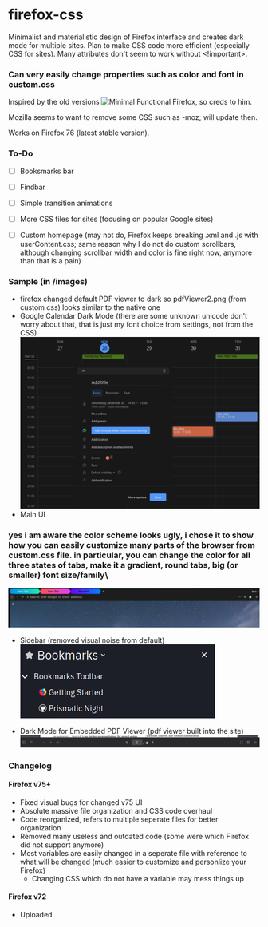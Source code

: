 # firefox-css
Minimalist and materialistic design of Firefox interface and creates dark mode for multiple sites.
Plan to make CSS code more efficient (especially CSS for sites). Many attributes don't seem to work without <!important>.

### Can very easily change properties such as color and font in custom.css

Inspired by the old versions ![Minimal Functional Firefox](https://github.com/mut-ex/minimal-functional-fox), so creds to him.

Mozilla seems to want to remove some CSS such as -moz; will update then. 

Works on Firefox 76 (latest stable version).

### To-Do
- [ ] Booksmarks bar
- [ ] Findbar
- [ ] Simple transition animations
- [ ] More CSS files for sites (focusing on popular Google sites)
- [ ] Custom homepage (may not do, Firefox keeps breaking .xml and .js with userContent.css; same reason why I do not do custom scrollbars, although changing scrollbar width and color is fine right now, anymore than that is a pain)


### Sample (in /images)
- firefox changed default PDF viewer to dark so pdfViewer2.png (from custom css) looks similar to the native one
- Google Calendar Dark Mode (there are some unknown unicode don't worry about that, that is just my font choice from settings, not from the CSS)\
![alt text](https://github.com/harrisonchiu/firefox-css/blob/main/images/googleCalendarDarkMode2.png)
- Main UI
### yes i am aware the color scheme looks ugly, i chose it to show how you can easily customize many parts of the browser from custom.css file. in particular, you can change the color for all three states of tabs, make it a gradient, round tabs, big (or smaller) font size/family\
![alt text](https://github.com/harrisonchiu/firefox-css/blob/main/images/mainUI.png)

- Sidebar (removed visual noise from default)\
![alt text](https://github.com/harrisonchiu/firefox-css/blob/main/images/Sidebar.png)

- Dark Mode for Embedded PDF Viewer (pdf viewer built into the site)\
![alt text](https://github.com/harrisonchiu/firefox-css/blob/main/images/pdfViewer.png)

### Changelog

#### Firefox v75+
- Fixed visual bugs for changed v75 UI
- Absolute massive file organization and CSS code overhaul
- Code reorganized, refers to multiple seperate files for better organization
- Removed many useless and outdated code (some were which Firefox did not support anymore)
- Most variables are easily changed in a seperate file with reference to what will be changed (much easier to customize and personlize your Firefox)
  - Changing CSS which do not have a variable may mess things up

#### Firefox v72
- Uploaded


